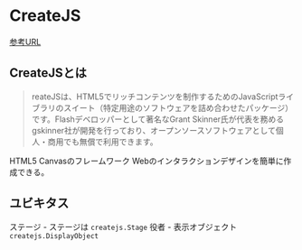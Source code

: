 # CreateJS

[参考URL](https://ics.media/tutorial-createjs/)

## CreateJSとは

>reateJSは、HTML5でリッチコンテンツを制作するためのJavaScriptライブラリのスイート（特定用途のソフトウェアを詰め合わせたパッケージ）です。Flashデベロッパーとして著名なGrant Skinner氏が代表を務めるgskinner社が開発を行っており、オープンソースソフトウェアとして個人・商用でも無償で利用できます。

HTML5 Canvasのフレームワーク
Webのインタラクションデザインを簡単に作成できる。

## ユビキタス

ステージ - ステージは `createjs.Stage`
役者 - 表示オブジェクト `createjs.DisplayObject`
